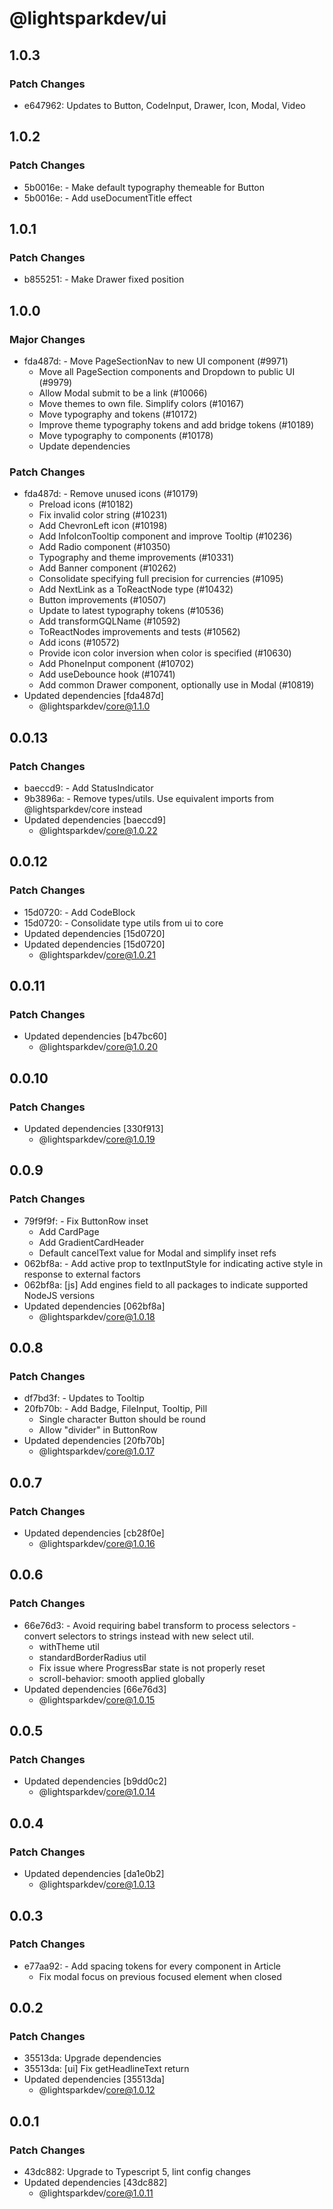 # @lightsparkdev/ui

## 1.0.3

### Patch Changes

- e647962: Updates to Button, CodeInput, Drawer, Icon, Modal, Video

## 1.0.2

### Patch Changes

- 5b0016e: - Make default typography themeable for Button
- 5b0016e: - Add useDocumentTitle effect

## 1.0.1

### Patch Changes

- b855251: - Make Drawer fixed position

## 1.0.0

### Major Changes

- fda487d: - Move PageSectionNav to new UI component (#9971)
  - Move all PageSection components and Dropdown to public UI (#9979)
  - Allow Modal submit to be a link (#10066)
  - Move themes to own file. Simplify colors (#10167)
  - Move typography and tokens (#10172)
  - Improve theme typography tokens and add bridge tokens (#10189)
  - Move typography to components (#10178)
  - Update dependencies

### Patch Changes

- fda487d: - Remove unused icons (#10179)
  - Preload icons (#10182)
  - Fix invalid color string (#10231)
  - Add ChevronLeft icon (#10198)
  - Add InfoIconTooltip component and improve Tooltip (#10236)
  - Add Radio component (#10350)
  - Typography and theme improvements (#10331)
  - Add Banner component (#10262)
  - Consolidate specifying full precision for currencies (#1095)
  - Add NextLink as a ToReactNode type (#10432)
  - Button improvements (#10507)
  - Update to latest typography tokens (#10536)
  - Add transformGQLName (#10592)
  - ToReactNodes improvements and tests (#10562)
  - Add icons (#10572)
  - Provide icon color inversion when color is specified (#10630)
  - Add PhoneInput component (#10702)
  - Add useDebounce hook (#10741)
  - Add common Drawer component, optionally use in Modal (#10819)
- Updated dependencies [fda487d]
  - @lightsparkdev/core@1.1.0

## 0.0.13

### Patch Changes

- baeccd9: - Add StatusIndicator
- 9b3896a: - Remove types/utils. Use equivalent imports from @lightsparkdev/core instead
- Updated dependencies [baeccd9]
  - @lightsparkdev/core@1.0.22

## 0.0.12

### Patch Changes

- 15d0720: - Add CodeBlock
- 15d0720: - Consolidate type utils from ui to core
- Updated dependencies [15d0720]
- Updated dependencies [15d0720]
  - @lightsparkdev/core@1.0.21

## 0.0.11

### Patch Changes

- Updated dependencies [b47bc60]
  - @lightsparkdev/core@1.0.20

## 0.0.10

### Patch Changes

- Updated dependencies [330f913]
  - @lightsparkdev/core@1.0.19

## 0.0.9

### Patch Changes

- 79f9f9f: - Fix ButtonRow inset
  - Add CardPage
  - Add GradientCardHeader
  - Default cancelText value for Modal and simplify inset refs
- 062bf8a: - Add active prop to textInputStyle for indicating active style in response to external factors
- 062bf8a: [js] Add engines field to all packages to indicate supported NodeJS versions
- Updated dependencies [062bf8a]
  - @lightsparkdev/core@1.0.18

## 0.0.8

### Patch Changes

- df7bd3f: - Updates to Tooltip
- 20fb70b: - Add Badge, FileInput, Tooltip, Pill
  - Single character Button should be round
  - Allow "divider" in ButtonRow
- Updated dependencies [20fb70b]
  - @lightsparkdev/core@1.0.17

## 0.0.7

### Patch Changes

- Updated dependencies [cb28f0e]
  - @lightsparkdev/core@1.0.16

## 0.0.6

### Patch Changes

- 66e76d3: - Avoid requiring babel transform to process selectors - convert selectors to strings instead with new select util.
  - withTheme util
  - standardBorderRadius util
  - Fix issue where ProgressBar state is not properly reset
  - scroll-behavior: smooth applied globally
- Updated dependencies [66e76d3]
  - @lightsparkdev/core@1.0.15

## 0.0.5

### Patch Changes

- Updated dependencies [b9dd0c2]
  - @lightsparkdev/core@1.0.14

## 0.0.4

### Patch Changes

- Updated dependencies [da1e0b2]
  - @lightsparkdev/core@1.0.13

## 0.0.3

### Patch Changes

- e77aa92: - Add spacing tokens for every component in Article
  - Fix modal focus on previous focused element when closed

## 0.0.2

### Patch Changes

- 35513da: Upgrade dependencies
- 35513da: [ui] Fix getHeadlineText return
- Updated dependencies [35513da]
  - @lightsparkdev/core@1.0.12

## 0.0.1

### Patch Changes

- 43dc882: Upgrade to Typescript 5, lint config changes
- Updated dependencies [43dc882]
  - @lightsparkdev/core@1.0.11
